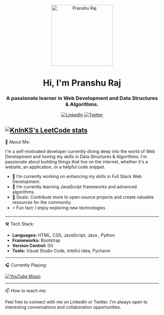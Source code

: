<p align="center">
  <img src="https://github.com/PranshuRaj1.png" alt="Pranshu Raj" width="200"/>
</p>

<h1 align="center">Hi, I'm Pranshu Raj</h1>
<h3 align="center">A passionate learner in Web Development and Data Structures & Algorithms.</h3>

<p align="center">
  <a href="https://www.linkedin.com/in/pranshuraj"><img alt="LinkedIn" src="https://img.shields.io/badge/LinkedIn-Pranshu%20Raj-blue?style=flat-square&logo=linkedin"></a>
  <a href="https://twitter.com/RajPranshu12"><img alt="Twitter" src="https://img.shields.io/badge/Twitter-@RajPranshu12-blue?style=flat-square&logo=twitter"></a>
</p>


[![KnlnKS's LeetCode stats](https://leetcode-stats-six.vercel.app/Rpranshu=KnlnKS)](https://github.com/KnlnKS/leetcode-stats)
---

🚀 About Me:

I'm a self-motivated developer currently diving deep into the world of Web Development and honing my skills in Data Structures & Algorithms. I'm passionate about building things that live on the internet, whether it's a website, an application, or a helpful code snippet.

- 🔭 I’m currently working on enhancing my skills in Full Stack Web Development.
- 🌱 I’m currently learning JavaScript frameworks and advanced algorithms.
- 🎯 Goals: Contribute more to open-source projects and create valuable resources for the community.
- ⚡ Fun fact: I enjoy exploring new technologies .

---

🛠️ Tech Stack:

- **Languages:** HTML, CSS, JavaScript, Java , Python
- **Frameworks:** Bootstrap
- **Version Control:** Git
- **Tools:** Visual Studio Code, IntelliJ Idea, Pycharm

---


🎧 Currently Playing:

[![YouTube Music](https://img.shields.io/badge/YouTube%20Music-Abhi%20Kuch%20Dino%20Se%20by%20Mohit%20Chauhan-red?style=for-the-badge&logo=youtube-music)](https://music.youtube.com/watch?v=DEatLVqGuTo&feature=share)

---

📫 How to reach me:

Feel free to connect with me on LinkedIn or Twitter. I'm always open to interesting conversations and collaboration opportunities.
